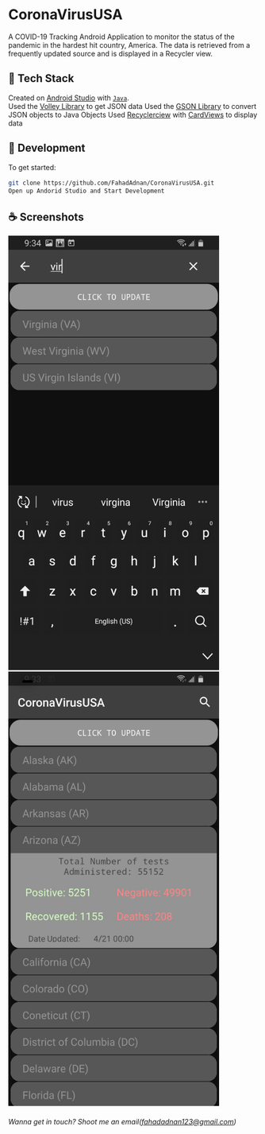 # CoronaVirusUSA
A COVID-19 Tracking Android Application to monitor the status of the pandemic in the hardest hit country, America. The data is retrieved from a frequently updated source and is displayed in a Recycler view.  


## 🥞 Tech Stack

Created on [Android Studio](https://developer.android.com/studio) with [`Java`](https://www.oracle.com/java/technologies/javase-downloads.html).  
Used the [Volley Library](https://developer.android.com/training/volley) to get JSON data 
Used the [GSON Library](https://github.com/google/gson) to convert JSON objects to Java Objects 
Used [Recyclerciew](https://developer.android.com/jetpack/androidx/releases/recyclerview) with [CardViews](https://developer.android.com/jetpack/androidx/releases/cardview) to display data 



## 🚀 Development

To get started:

```sh
git clone https://github.com/FahadAdnan/CoronaVirusUSA.git
Open up Andorid Studio and Start Development
```


## ☕ Screenshots 
<p float="left">
 <img src="https://github.com/FahadAdnan/CoronaVirusUSA/blob/master/screenshots/search_screenshot.jpg" width="425" />
 <img src="https://github.com/FahadAdnan/CoronaVirusUSA/blob/master/screenshots/clicked_screenshot.jpg" width="425"/>
</p>




###### Wanna get in touch? Shoot me an email(fahadadnan123@gmail.com)
